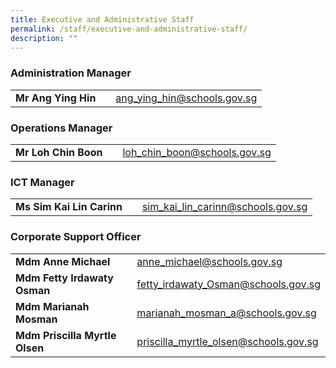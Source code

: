 ```yaml
---
title: Executive and Administrative Staff
permalink: /staff/executive-and-administrative-staff/
description: ""
---
```

### Administration Manager

| |  |  | 
| -------- | -------- | -------- |
| **Mr Ang Ying Hin** |    | <a href="ang_ying_hin@schools.gov.sg">ang_ying_hin@schools.gov.sg</a>     |



### Operations Manager

| |  |  | 
| -------- | -------- | -------- |
| **Mr Loh Chin Boon** |   | <a href="loh_chin_boon@schools.gov.sg">loh_chin_boon@schools.gov.sg</a> |

### ICT Manager

|  |  |  |
| -------- | -------- | -------- |
| **Ms Sim Kai Lin Carinn**    |     | <a href="sim_kai_lin_carinn@schools.gov.sg">sim_kai_lin_carinn@schools.gov.sg</a>     |


### Corporate Support Officer

| |  |  | 
| -------- | -------- | -------- |
| **Mdm Anne Michael** |   | <a href="anne_michael@schools.gov.sg">anne_michael@schools.gov.sg</a>     |
| **Mdm Fetty Irdawaty Osman** |   | <a href="fetty_irdawaty_osman@schools.gov.sg">fetty_irdawaty_Osman@schools.gov.sg</a>     |
| **Mdm Marianah Mosman** |   | <a href="marianah_mosman_a@schools.gov.sg">marianah_mosman_a@schools.gov.sg</a>     |
| **Mdm Priscilla Myrtle Olsen** |   | <a href="priscilla_myrtle_olsen@schools.gov.sg">priscilla_myrtle_olsen@schools.gov.sg</a>     |


